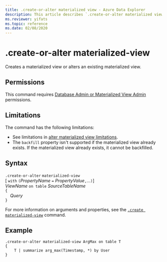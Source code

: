 ```yaml
---
title: .create-or-alter materialized view - Azure Data Explorer
description: This article describes `.create-or-alter materialized view` in Azure Data Explorer.
ms.reviewer: yifats
ms.topic: reference
ms.date: 02/08/2020
---
```

# .create-or-alter materialized-view

Creates a materialized view or alters an existing materialized view.

## Permissions

This command requires [Database Admin or Materialized View Admin](../access-control/role-based-access-control.md) permissions.

## Limitations

The command has the following limitations:

* See limitations in [alter materialized view limitations](materialized-view-alter.md#alter-materialized-view-limitations).
* The `backfill` property isn't supported if the materialized view already exists. If the materialized view already exists, it cannot be backfilled.

## Syntax

`.create-or-alter` `materialized-view` <br>
[ `with` `(`*PropertyName* `=` *PropertyValue*`,`...`)`] <br>
*ViewName* `on table` *SourceTableName* <br>
`{`<br>&nbsp;&nbsp;&nbsp;&nbsp;*Query*<br>`}`

For more information on arguments and properties, see the [`.create materialized-view`](materialized-view-create.md) command.

## Example

```kusto
.create-or-alter materialized-view ArgMax on table T
{
    T | summarize arg_max(Timestamp, *) by User
}
```
